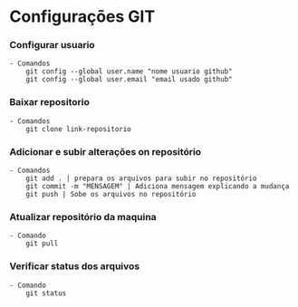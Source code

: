# Configurações GIT

### Configurar usuario
    - Comandos
        git config --global user.name "nome usuario github"
        git config --global user.email "email usado github"

### Baixar repositorio
    - Comandos
        git clone link-repositorio

### Adicionar e subir alterações on repositório
    - Comandos
        git add . | prepara os arquivos para subir no repositório
        git commit -m "MENSAGEM" | Adiciona mensagem explicando a mudança
        git push | Sobe os arquivos no repositório

### Atualizar repositório da maquina
    - Comando
        git pull

### Verificar status dos arquivos
    - Comando
        git status